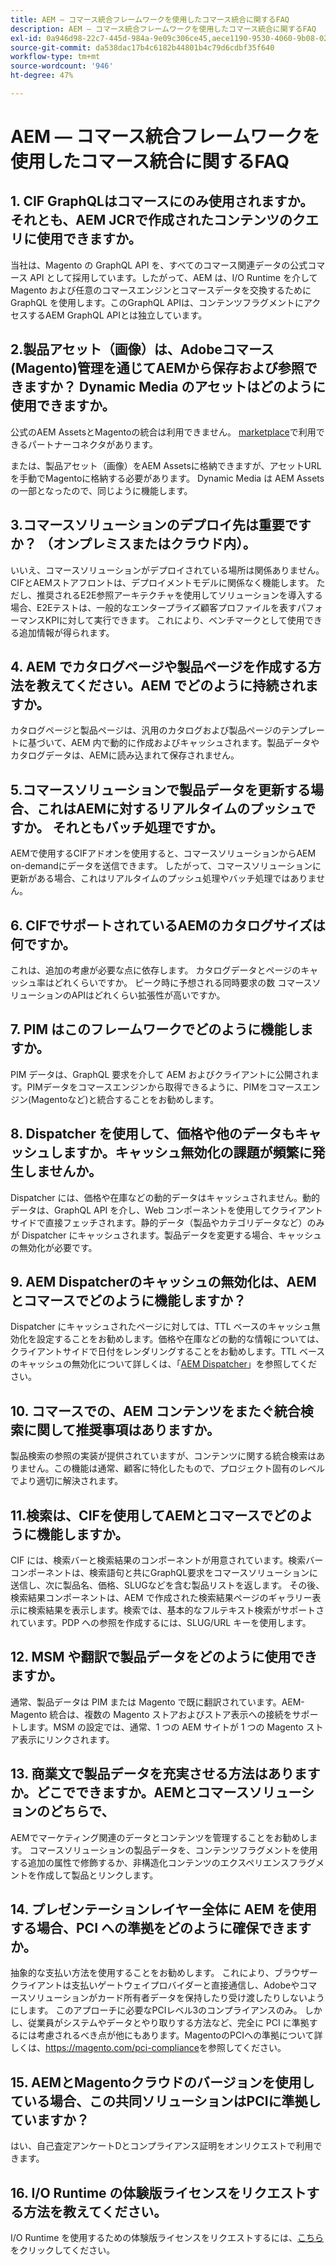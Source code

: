 ```yaml
---
title: AEM — コマース統合フレームワークを使用したコマース統合に関するFAQ
description: AEM — コマース統合フレームワークを使用したコマース統合に関するFAQ
exl-id: 0a946d98-22c7-445d-984a-9e09c306ce45,aece1190-9530-4060-9b08-022da7068987
source-git-commit: da538dac17b4c6182b44801b4c79d6cdbf35f640
workflow-type: tm+mt
source-wordcount: '946'
ht-degree: 47%

---
```


# AEM — コマース統合フレームワークを使用したコマース統合に関するFAQ

## 1. CIF GraphQLはコマースにのみ使用されますか。それとも、AEM JCRで作成されたコンテンツのクエリに使用できますか。

当社は、Magento の GraphQL API を、すべてのコマース関連データの公式コマース API として採用しています。したがって、AEM は、I/O Runtime を介して Magento および任意のコマースエンジンとコマースデータを交換するために GraphQL を使用します。このGraphQL APIは、コンテンツフラグメントにアクセスするAEM GraphQL APIとは独立しています。

## 2.製品アセット（画像）は、Adobeコマース(Magento)管理を通じてAEMから保存および参照できますか？ Dynamic Media のアセットはどのように使用できますか。

公式のAEM AssetsとMagentoの統合は利用できません。 [marketplace](https://marketplace.magento.com/bounteous-dam.html)で利用できるパートナーコネクタがあります。

または、製品アセット（画像）をAEM Assetsに格納できますが、アセットURLを手動でMagentoに格納する必要があります。 Dynamic Media は AEM Assets の一部となったので、同じように機能します。

## 3.コマースソリューションのデプロイ先は重要ですか？ （オンプレミスまたはクラウド内）。

いいえ、コマースソリューションがデプロイされている場所は関係ありません。 CIFとAEMストアフロントは、デプロイメントモデルに関係なく機能します。 ただし、推奨されるE2E参照アーキテクチャを使用してソリューションを導入する場合、E2Eテストは、一般的なエンタープライズ顧客プロファイルを表すパフォーマンスKPIに対して実行できます。 これにより、ベンチマークとして使用できる追加情報が得られます。

## 4. AEM でカタログページや製品ページを作成する方法を教えてください。AEM でどのように持続されますか。

カタログページと製品ページは、汎用のカタログおよび製品ページのテンプレートに基づいて、AEM 内で動的に作成およびキャッシュされます。製品データやカタログデータは、AEMに読み込まれて保存されません。

## 5.コマースソリューションで製品データを更新する場合、これはAEMに対するリアルタイムのプッシュですか。 それともバッチ処理ですか。

AEMで使用するCIFアドオンを使用すると、コマースソリューションからAEM on-demandにデータを送信できます。 したがって、コマースソリューションに更新がある場合、これはリアルタイムのプッシュ処理やバッチ処理ではありません。

## 6. CIFでサポートされているAEMのカタログサイズは何ですか。

これは、追加の考慮が必要な点に依存します。 カタログデータとページのキャッシュ率はどれくらいですか。 ピーク時に予想される同時要求の数 コマースソリューションのAPIはどれくらい拡張性が高いですか。

## 7. PIM はこのフレームワークでどのように機能しますか。

PIM データは、GraphQL 要求を介して AEM およびクライアントに公開されます。PIMデータをコマースエンジンから取得できるように、PIMをコマースエンジン(Magentoなど)と統合することをお勧めします。

## 8. Dispatcher を使用して、価格や他のデータもキャッシュしますか。キャッシュ無効化の課題が頻繁に発生しませんか。

Dispatcher には、価格や在庫などの動的データはキャッシュされません。動的データは、GraphQL API を介し、Web コンポーネントを使用してクライアントサイドで直接フェッチされます。静的データ（製品やカテゴリデータなど）のみが Dispatcher にキャッシュされます。製品データを変更する場合、キャッシュの無効化が必要です。

## 9. AEM Dispatcherのキャッシュの無効化は、AEMとコマースでどのように機能しますか？

Dispatcher にキャッシュされたページに対しては、TTL ベースのキャッシュ無効化を設定することをお勧めします。価格や在庫などの動的な情報については、クライアントサイドで日付をレンダリングすることをお勧めします。TTL ベースのキャッシュの無効化について詳しくは、「[AEM Dispatcher](https://helpx.adobe.com/jp/experience-manager/kb/optimizing-the-dispatcher-cache.html)」を参照してください。

## 10. コマースでの、AEM コンテンツをまたぐ統合検索に関して推奨事項はありますか。

製品検索の参照の実装が提供されていますが、コンテンツに関する統合検索はありません。この機能は通常、顧客に特化したもので、プロジェクト固有のレベルでより適切に解決されます。

## 11.検索は、CIFを使用してAEMとコマースでどのように機能しますか。

CIF には、検索バーと検索結果のコンポーネントが用意されています。検索バーコンポーネントは、検索語句と共にGraphQL要求をコマースソリューションに送信し、次に製品名、価格、SLUGなどを含む製品リストを返します。 その後、検索結果コンポーネントは、AEM で作成された検索結果ページのギャラリー表示に検索結果を表示します。検索では、基本的なフルテキスト検索がサポートされています。PDP への参照を作成するには、SLUG/URL キーを使用します。

## 12. MSM や翻訳で製品データをどのように使用できますか。

通常、製品データは PIM または Magento で既に翻訳されています。AEM-Magento 統合は、複数の Magento ストアおよびストア表示への接続をサポートします。MSM の設定では、通常、1 つの AEM サイトが 1 つの Magento ストア表示にリンクされます。

## 13. 商業文で製品データを充実させる方法はありますか。どこでできますか。AEMとコマースソリューションのどちらで、

AEMでマーケティング関連のデータとコンテンツを管理することをお勧めします。 コマースソリューションの製品データを、コンテンツフラグメントを使用する追加の属性で修飾するか、非構造化コンテンツのエクスペリエンスフラグメントを作成して製品とリンクします。

## 14. プレゼンテーションレイヤー全体に AEM を使用する場合、PCI への準拠をどのように確保できますか。

抽象的な支払い方法を使用することをお勧めします。 これにより、ブラウザークライアントは支払いゲートウェイプロバイダーと直接通信し、Adobeやコマースソリューションがカード所有者データを保持したり受け渡したりしないようにします。 このアプローチに必要なPCIレベル3のコンプライアンスのみ。 しかし、従業員がシステムやデータとやり取りする方法など、完全に PCI に準拠するには考慮されるべき点が他にもあります。MagentoのPCIへの準拠について詳しくは、<https://magento.com/pci-compliance>を参照してください。

## 15. AEMとMagentoクラウドのバージョンを使用している場合、この共同ソリューションはPCIに準拠していますか？

はい、自己査定アンケートDとコンプライアンス証明をオンリクエストで利用できます。

## 16. I/O Runtime の体験版ライセンスをリクエストする方法を教えてください。

I/O Runtime を使用するための体験版ライセンスをリクエストするには、[こちら](https://adobeio.typeform.com/to/obqgRm)をクリックしてください。
